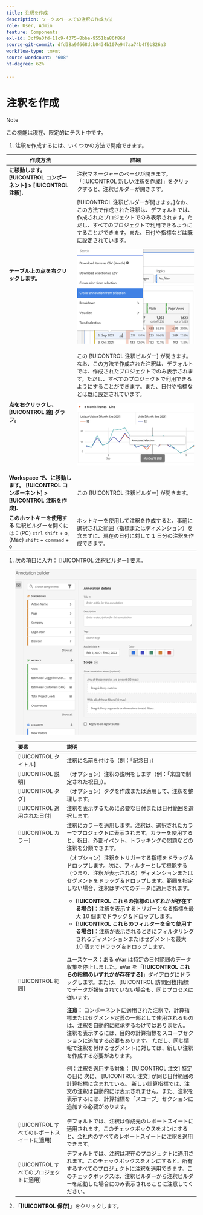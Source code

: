 ```yaml
---
title: 注釈を作成
description: ワークスペースでの注釈の作成方法
role: User, Admin
feature: Components
exl-id: 3cf9a0fd-11c9-4375-8bbe-9551ba86f86d
source-git-commit: dfd38a9f668dcb0434b107e947aa74b4f9b826a3
workflow-type: tm+mt
source-wordcount: '608'
ht-degree: 62%

---
```


# 注釈を作成

>[!NOTE]
>
>この機能は現在、限定的にテスト中です。

1. 注釈を作成するには、いくつかの方法で開始できます。

| 作成方法 | 詳細 |
| --- | --- |
| **に移動します。 [!UICONTROL コンポーネント] > [!UICONTROL 注釈].** | 注釈マネージャーのページが開きます。「[!UICONTROL 新しい注釈を作成]」をクリックすると、注釈ビルダーが開きます。 |
| **テーブル上の点を右クリックします。** | [!UICONTROL 注釈ビルダーが開きます。]なお、この方法で作成された注釈は、デフォルトでは、作成されたプロジェクトでのみ表示されます。ただし、すべてのプロジェクトで利用できるようにすることができます。また、日付や指標などは既に設定されています。<p>![](assets/annotate-table.png) |
| **点を右クリックし、 [!UICONTROL 線] グラフ。** | この [!UICONTROL 注釈ビルダー] が開きます。 なお、この方法で作成された注釈は、デフォルトでは、作成されたプロジェクトでのみ表示されます。ただし、すべてのプロジェクトで利用できるようにすることができます。また、日付や指標などは既に設定されています。<p>![](assets/annotate-line.png) |
| **Workspace で、に移動します。 [!UICONTROL コンポーネント] > [!UICONTROL 注釈を作成].** | この [!UICONTROL 注釈ビルダー] が開きます。 |
| **このホットキーを使用する** 注釈ビルダーを開くには：(PC) `ctrl` `shift` + o, (Mac) `shift` + `command` + o | ホットキーを使用して注釈を作成すると、事前に選択された範囲（指標またはディメンション）を含まずに、現在の日付に対して 1 日分の注釈を作成できます。 |

1. 次の項目に入力： [!UICONTROL 注釈ビルダー] 要素。

   ![](assets/ann-builder.png)

   | 要素 | 説明 |
   | --- | --- |
   | [!UICONTROL タイトル] | 注釈に名前を付ける（例：「記念日」） |
   | [!UICONTROL 説明] | （オプション）注釈の説明をします（例：「米国で制定された祝日」）。 |
   | [!UICONTROL タグ] | （オプション）タグを作成または適用して、注釈を整理します。 |
   | [!UICONTROL 適用された日付] | 注釈を表示するために必要な日付または日付範囲を選択します。 |
   | [!UICONTROL カラー] | 注釈にカラーを適用します。注釈は、選択されたカラーでプロジェクトに表示されます。カラーを使用すると、祝日、外部イベント、トラッキングの問題などの注釈を分類できます。 |
   | [!UICONTROL 範囲] | （オプション）注釈をトリガーする指標をドラッグ＆ドロップします。次に、フィルターとして機能する（つまり、注釈が表示される）ディメンションまたはセグメントをドラッグ＆ドロップします。範囲を指定しない場合、注釈はすべてのデータに適用されます。<ul><li>**[!UICONTROL これらの指標のいずれかが存在する場合]**：注釈を表示するトリガーとなる指標を最大 10 個までドラッグ＆ドロップします。</li><li>**[!UICONTROL これらのフィルターを全て使用する場合]**：注釈が表示されるときにフィルタリングされるディメンションまたはセグメントを最大 10 個までドラッグ＆ドロップします。</li></ul><p>ユースケース：ある eVar は特定の日付範囲のデータ収集を停止しました。eVar を「**[!UICONTROL これらの指標のいずれかが存在する]**」ダイアログにドラッグします。または、[!UICONTROL 訪問回数]指標でデータが報告されていない場合も、同じプロセスに従います。<p>**注意：** コンポーネントに適用された注釈で、計算指標またはセグメント定義の一部として使用されるものは、注釈を自動的に継承するわけではありません。 注釈を表示するには、目的の計算指標をスコープセクションに追加する必要もあります。 ただし、同じ情報で注釈を付けるセグメントに対しては、新しい注釈を作成する必要があります。<p>例：注釈を適用する対象： [!UICONTROL 注文] 特定の日に 次に、 [!UICONTROL 注文] が同じ日付範囲の計算指標に含まれている。 新しい計算指標では、注文の注釈は自動的には表示されません。また、注釈を表示するには、計算指標を「スコープ」セクションに追加する必要があります。 |
   | [!UICONTROL すべてのレポートスイートに適用] | デフォルトでは、注釈は作成元のレポートスイートに適用されます。このチェックボックスをオンにすると、会社内のすべてのレポートスイートに注釈を適用できます。 |
   | [!UICONTROL すべてのプロジェクトに適用] | デフォルトでは、注釈は現在のプロジェクトに適用されます。このチェックボックスをオンにすると、所有するすべてのプロジェクトに注釈を適用できます。このチェックボックスは、注釈ビルダーから注釈ビルダーを起動した場合にのみ表示されることに注意してください。 |

1. 「**[!UICONTROL 保存]**」をクリックします。
